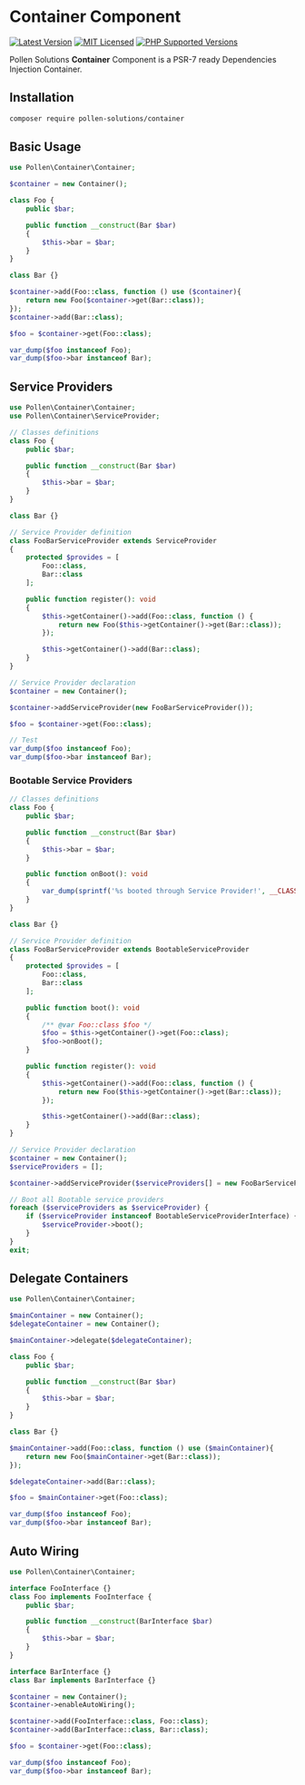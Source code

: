 # Container Component

[![Latest Version](https://img.shields.io/badge/release-1.0.2-blue?style=for-the-badge)](https://www.presstify.com/pollen-solutions/container/)
[![MIT Licensed](https://img.shields.io/badge/license-MIT-green?style=for-the-badge)](LICENSE.md)
[![PHP Supported Versions](https://img.shields.io/badge/PHP->=7.4-8892BF?style=for-the-badge&logo=php)](https://www.php.net/supported-versions.php)

Pollen Solutions **Container** Component is a PSR-7 ready Dependencies Injection Container.

## Installation

```bash
composer require pollen-solutions/container
```

## Basic Usage

```php
use Pollen\Container\Container;

$container = new Container();

class Foo {
    public $bar;

    public function __construct(Bar $bar)
    {
        $this->bar = $bar;
    }
}

class Bar {}

$container->add(Foo::class, function () use ($container){
    return new Foo($container->get(Bar::class));
});
$container->add(Bar::class);

$foo = $container->get(Foo::class);

var_dump($foo instanceof Foo);
var_dump($foo->bar instanceof Bar); 
```

## Service Providers

```php
use Pollen\Container\Container;
use Pollen\Container\ServiceProvider;

// Classes definitions
class Foo {
    public $bar;

    public function __construct(Bar $bar)
    {
        $this->bar = $bar;
    }
}

class Bar {}

// Service Provider definition
class FooBarServiceProvider extends ServiceProvider
{
    protected $provides = [
        Foo::class,
        Bar::class
    ];

    public function register(): void
    {
        $this->getContainer()->add(Foo::class, function () {
            return new Foo($this->getContainer()->get(Bar::class));
        });

        $this->getContainer()->add(Bar::class);
    }
}

// Service Provider declaration
$container = new Container();

$container->addServiceProvider(new FooBarServiceProvider());

$foo = $container->get(Foo::class);

// Test
var_dump($foo instanceof Foo);
var_dump($foo->bar instanceof Bar);
```

### Bootable Service Providers
```php
// Classes definitions
class Foo {
    public $bar;

    public function __construct(Bar $bar)
    {
        $this->bar = $bar;
    }

    public function onBoot(): void
    {
        var_dump(sprintf('%s booted through Service Provider!', __CLASS__));
    }
}

class Bar {}

// Service Provider definition
class FooBarServiceProvider extends BootableServiceProvider
{
    protected $provides = [
        Foo::class,
        Bar::class
    ];

    public function boot(): void
    {
        /** @var Foo::class $foo */
        $foo = $this->getContainer()->get(Foo::class);
        $foo->onBoot();
    }

    public function register(): void
    {
        $this->getContainer()->add(Foo::class, function () {
            return new Foo($this->getContainer()->get(Bar::class));
        });

        $this->getContainer()->add(Bar::class);
    }
}

// Service Provider declaration
$container = new Container();
$serviceProviders = [];

$container->addServiceProvider($serviceProviders[] = new FooBarServiceProvider());

// Boot all Bootable service providers
foreach ($serviceProviders as $serviceProvider) {
    if ($serviceProvider instanceof BootableServiceProviderInterface) {
        $serviceProvider->boot();
    }
}
exit;
```


## Delegate Containers

```php
use Pollen\Container\Container;

$mainContainer = new Container();
$delegateContainer = new Container();

$mainContainer->delegate($delegateContainer);

class Foo {
    public $bar;

    public function __construct(Bar $bar)
    {
        $this->bar = $bar;
    }
}

class Bar {}

$mainContainer->add(Foo::class, function () use ($mainContainer){
    return new Foo($mainContainer->get(Bar::class));
});

$delegateContainer->add(Bar::class);

$foo = $mainContainer->get(Foo::class);

var_dump($foo instanceof Foo);
var_dump($foo->bar instanceof Bar);
```

## Auto Wiring

```php
use Pollen\Container\Container;

interface FooInterface {}
class Foo implements FooInterface {
    public $bar;

    public function __construct(BarInterface $bar)
    {
        $this->bar = $bar;
    }
}

interface BarInterface {}
class Bar implements BarInterface {}

$container = new Container();
$container->enableAutoWiring();

$container->add(FooInterface::class, Foo::class);
$container->add(BarInterface::class, Bar::class);

$foo = $container->get(Foo::class);

var_dump($foo instanceof Foo);
var_dump($foo->bar instanceof Bar);
```
